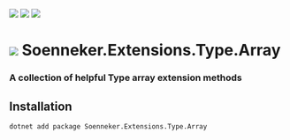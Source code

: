 [![](https://img.shields.io/nuget/v/soenneker.extensions.type.array.svg?style=for-the-badge)](https://www.nuget.org/packages/soenneker.extensions.type.array/)
[![](https://img.shields.io/github/actions/workflow/status/soenneker/soenneker.extensions.type.array/publish-package.yml?style=for-the-badge)](https://github.com/soenneker/soenneker.extensions.type.array/actions/workflows/publish-package.yml)
[![](https://img.shields.io/nuget/dt/soenneker.extensions.type.array.svg?style=for-the-badge)](https://www.nuget.org/packages/soenneker.extensions.type.array/)

# ![](https://user-images.githubusercontent.com/4441470/224455560-91ed3ee7-f510-4041-a8d2-3fc093025112.png) Soenneker.Extensions.Type.Array
### A collection of helpful Type array extension methods

## Installation

```
dotnet add package Soenneker.Extensions.Type.Array
```
